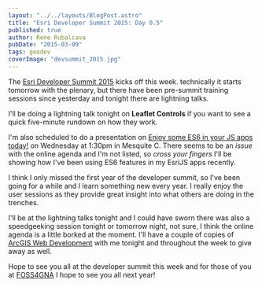 ```yaml
---
layout: "../../layouts/BlogPost.astro"
title: "Esri Developer Summit 2015: Day 0.5"
published: true
author: Rene Rubalcava
pubDate: "2015-03-09"
tags: geodev
coverImage: "devsummit_2015.jpg"
---
```


The [Esri Developer Summit 2015](http://www.esri.com/events/devsummit/agenda) kicks off this week. technically it starts tomorrow with the plenary, but there have been pre-summit training sessions since yesterday and tonight there are lightning talks.

I'll be doing a lightning talk tonight on **Leaflet Controls** if you want to see a quick five-minute rundown on how they work.

I'm also scheduled to do a presentation on [Enjoy some ES6 in your JS apps today!](https://geonet.esri.com/thread/118134) on Wednesday at 1:30pm in Mesquite C. There seems to be an _issue_ with the online agenda and I'm not listed, so _cross your fingers_ I'll be showing how I've been using ES6 features in my EsriJS apps recently.

I think I only missed the first year of the developer summit, so I've been going for a while and I learn something new every year. I really enjoy the user sessions as they provide great insight into what others are doing in the trenches.

I'll be at the lightning talks tonight and I could have sworn there was also a speedgeeking session tonight or tomorrow night, not sure, I think the online agenda is a little borked at the moment. I'll have a couple of copies of [ArcGIS Web Development](http://www.amazon.com/dp/1617291617/ref=as_sl_pc_tf_lc?tag=odoenet-20&camp=15309&creative=331441&linkCode=st1&creativeASIN=1617291617&adid=0YF9M7SEXBZ04VAGSK55&ref-refURL=http%3A%2F%2Fodoe.net%2Fblog%2F) with me tonight and throughout the week to give away as well.

Hope to see you all at the developer summit this week and for those of you at [FOSS4GNA](https://2015.foss4g-na.org/) I hope to see you all next year!
